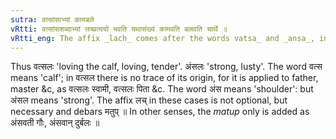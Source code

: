 ```yaml
---
sutra: वत्सांसाभ्यां कामबले
vRtti: वत्सांसशब्दाभ्यां लच्प्रत्ययो भवति यथासंख्यं कामवति बलवति चार्थे ॥
vRtti_eng: The affix _lach_ comes after the words vatsa_ and _ansa_, in the sense of love and strength respectively.
---
```

Thus वत्सलः 'loving the calf, loving, tender'. अंसलः 'strong, lusty'. The word वत्स means 'calf'; in वत्सल there is no trace of its origin, for it is applied to father, master &c, as वत्सलः स्वामी, वत्सलः पिता &c. The word अंस means 'shoulder': but अंसल means 'strong'. The affix लच् in these cases is not optional, but necessary and debars मतुप् ॥ In other senses, the _matup_ only is added as अंसवती गौः, अंसवान् दुर्बलः ॥

